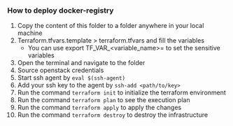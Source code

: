 ### How to deploy docker-registry

1. Copy the content of this folder to a folder anywhere in your local machine
2. Terraform.tfvars.template > terraform.tfvars and fill the variables
    - You can use export TF_VAR_<variable_name>=<value> to set the sensitive variables
3. Open the terminal and navigate to the folder
4. Source openstack credentials
5. Start ssh agent by `eval $(ssh-agent)`
6. Add your ssh key to the agent by `ssh-add <path/to/key>`
7. Run the command `terraform init` to initialize the terraform environment
8. Run the command `terraform plan` to see the execution plan
5. Run the command `terraform apply` to apply the changes
6. Run the command `terraform destroy` to destroy the infrastructure
